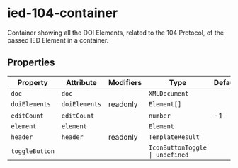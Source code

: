 # ied-104-container

Container showing all the DOI Elements, related to the 104 Protocol, of the passed IED Element in a container.

## Properties

| Property       | Attribute     | Modifiers | Type                            | Default |
|----------------|---------------|-----------|---------------------------------|---------|
| `doc`          | `doc`         |           | `XMLDocument`                   |         |
| `doiElements`  | `doiElements` | readonly  | `Element[]`                     |         |
| `editCount`    | `editCount`   |           | `number`                        | -1      |
| `element`      | `element`     |           | `Element`                       |         |
| `header`       | `header`      | readonly  | `TemplateResult`                |         |
| `toggleButton` |               |           | `IconButtonToggle \| undefined` |         |
